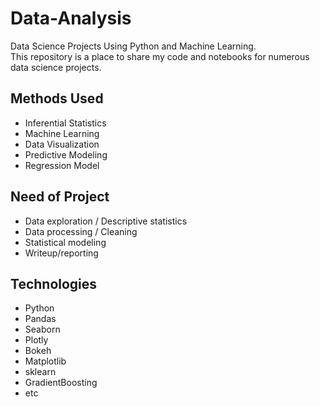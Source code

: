 # Data-Analysis

Data Science Projects Using Python and Machine Learning.</br>
This repository is a place to share my code and notebooks for numerous data science projects.

## Methods Used
* Inferential Statistics
* Machine Learning
* Data Visualization
* Predictive Modeling
* Regression Model


## Need of Project
* Data exploration / Descriptive statistics
* Data processing / Cleaning
* Statistical modeling
* Writeup/reporting


## Technologies
* Python
* Pandas
* Seaborn
* Plotly
* Bokeh
* Matplotlib
* sklearn
* GradientBoosting
* etc
